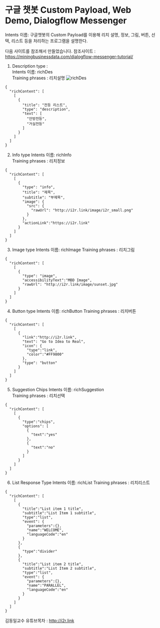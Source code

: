 # 구글 챗봇 Custom Payload, Web Demo, Dialogflow Messenger

Intents 이름: 구글챗봇의 Custom Payload를 이용해 리치 설명, 정보, 그림, 버튼, 선택, 리스트 등을 처리하는 프로그램을 설명한다.

다음 사이트를 참조해서 만들었습니다.
참조사이트 : https://miningbusinessdata.com/dialogflow-messenger-tutorial/


1. Description type :  
Intents 이름: richDes   
Training phrases : 리치설명
![richDes](https://user-images.githubusercontent.com/37902752/132096660-0e6092a2-3528-4383-8387-741b84e46284.png)
                      
```
{
  "richContent": [
    [
      {
        "title": "전등 리스트",
        "type": "description",
        "text": [
          "안방전등",
          "거실전등"
        ]
      }
    ]
  ]
}
```

2. Info type
Intents 이름:  richInfo  
Training phrases : 리치정보
```
{
  "richContent": [
    [
      {
        "type": "info",
        "title": "제목",
        "subtitle": "부제목",
        "image": {
          "src": {
            "rawUrl": "http://i2r.link/image/i2r_small.png"
          }
        },
        "actionLink":"https://i2r.link"
      }
    ]
  ]
}
```

3. Image type
Intents 이름:  richImage 
Training phrases : 리치그림
```
{
  "richContent": [
    [
      {
        "type": "image",
        "accessibilityText":"MBD Image",
        "rawUrl": "http://i2r.link/image/sunset.jpg"
      }
    ]
  ]
}
```

4. Button type
Intents 이름:  richButton 
Training phrases : 리치버튼
```
{
  "richContent": [
    [
      {
        "link":"http://i2r.link",
        "text": "Go to Idea to Real",
        "icon": {
          "type":"link",
          "color":"#FF9800"
        },
        "type": "button"
      }
    ]
  ]
}
```

5. Suggestion Chips
Intents 이름:  richSuggestion  
Training phrases : 리치선택
```
{
  "richContent": [
    [
      {
        "type":"chips",
        "options": [
          {
            "text":"yes"
          },
          {
            "text":"no"
          }
        ]
      }
    ]
  ]
}
```

6. List Response Type
Intents 이름:  richList 
Training phrases : 리치리스트
```
{
  "richContent": [
    [
      {
        "title":"List item 1 title",
        "subtitle":"List Item 1 subtitle",
        "type":"list",
        "event": {
          "parameters":{},
          "name":"WELCOME",
          "languageCode":"en"
        }
      },
      {
        "type":"divider"
      },
      {
        "title":"List item 2 title",
        "subtitle":"List Item 2 subtitle",
        "type":"list",
        "event": {
          "parameters":{},
          "name":"PARALLEL",
          "languageCode":"en"
        }
      }
    ]
  ]
}
```

김동일교수 유튜브목차 : http://i2r.link


